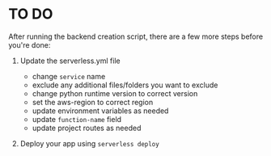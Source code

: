 # TO DO

After running the backend creation script, there are a few more steps before you're done:

1. Update the serverless.yml file
    * change `service` name
    * exclude any additional files/folders you want to exclude
    * change python runtime version to correct version
    * set the aws-region to correct region
    * update environment variables as needed
    * update `function-name` field
    * update project routes as needed

2. Deploy your app using `serverless deploy`